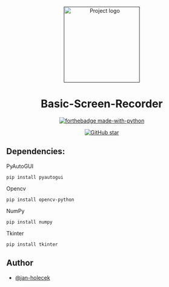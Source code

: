 <p align="center">
  <a href="" rel="noopener">
 <img width=200px height=200px src="https://media.discordapp.net/attachments/903700468566478898/959506401091289118/screenRecorder-icon-0.png" alt="Project logo"></a>
</p>

<h1 align="center">Basic-Screen-Recorder</h1>

<div align="center">
  
[![forthebadge made-with-python](http://ForTheBadge.com/images/badges/made-with-python.svg)](https://www.python.org/)                  

[![GitHub star](https://img.shields.io/github/stars/jan-holecek/Basic-Screen-Recorder?style=social)](https://GitHub.com/Naereen/StrapDown.js/network/)
</div>

## Dependencies:

PyAutoGUI 
```
pip install pyautogui
```

Opencv
```
pip install opencv-python
```

NumPy
```
pip install numpy
```

Tkinter
```
pip install tkinter
```

## Author
- [@jan-holecek](https://github.com/jan-holecek)

